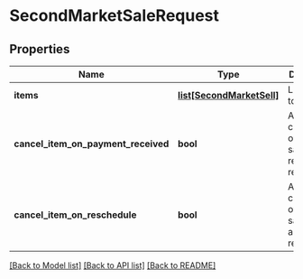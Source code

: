 # SecondMarketSaleRequest

## Properties
Name | Type | Description | Notes
------------ | ------------- | ------------- | -------------
**items** | [**list[SecondMarketSell]**](SecondMarketSell.md) | LoanParts to sell | [optional] 
**cancel_item_on_payment_received** | **bool** | Allows auto cancellation of loans on sale if they receive new repayments | [optional] 
**cancel_item_on_reschedule** | **bool** | Allows auto cancellation of loans on sale if they are rescheduled | [optional] 

[[Back to Model list]](../README.md#documentation-for-models) [[Back to API list]](../README.md#documentation-for-api-endpoints) [[Back to README]](../README.md)


